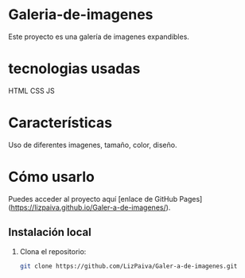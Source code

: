 # Galeria-de-imagenes
Este proyecto es una galería de imagenes expandibles.

# tecnologias usadas
HTML
CSS
JS
# Características
Uso de diferentes imagenes, tamaño, color, diseño.

# Cómo usarlo
Puedes acceder al proyecto aquí  [enlace de GitHub Pages] (https://lizpaiva.github.io/Galer-a-de-imagenes/).

## Instalación local
1. Clona el repositorio:
   ```bash
   git clone https://github.com/LizPaiva/Galer-a-de-imagenes.git

